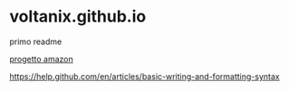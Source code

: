# voltanix.github.io
primo readme



[progetto amazon](/primo-progetto/)



https://help.github.com/en/articles/basic-writing-and-formatting-syntax

